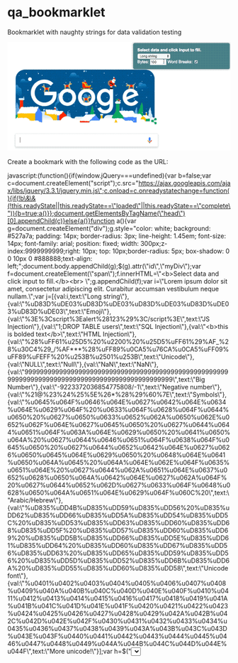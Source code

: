 # qa_bookmarklet
Bookmarklet with naughty strings for data validation testing

![Demo Image](static/demo.gif)


Create a bookmark with the following code as the URL:

javascript:(function(){if(window.jQuery===undefined){var b=false;var c=document.createElement(\"script\");c.src=\"https://ajax.googleapis.com/ajax/libs/jquery/3.3.1/jquery.min.js\";c.onload=c.onreadystatechange=function(){if(!b\&\&(!this.readyState||this.readyState==\"loaded\"||this.readyState==\"complete\")){b=true;a()}};document.getElementsByTagName(\"head\")[0].appendChild(c)}else{a()}function a(){var g=document.createElement(\"div\");g.style=\"color: white; background: #527a7a; padding: 14px; border-radius: 3px; line-height: 1.45em; font-size: 14px; font-family: arial; position: fixed; width: 300px;z-index:9999999999;right: 10px; top: 10px;border-radius: 5px; box-shadow: 0 0 10px 0 #888888;text-align: left;\";document.body.appendChild(g);$(g).attr(\"id\",\"myDiv\");var f=document.createElement(\"span\");f.innerHTML=\"<b>Select data and click input to fill.</b><br> \";g.appendChild(f);var i=\"Lorem ipsum dolor sit amet, consectetur adipiscing elit. Curabitur accumsan vestibulum neque nullam.\";var j=[{val:i,text:\"Long string\"},{val:\"%uD83D%uDE03%uD83D%uDE03%uD83D%uDE03%uD83D%uDE03%uD83D%uDE03\",text:\"Emoji\"},{val:\"%3E%3Cscript%3Ealert%28123%29%3C/script%3E\",text:\"JS Injection\"},{val:\"1;DROP TABLE users\",text:\"SQL Injection\"},{val:\"<b>this is bolded text</b>\",text:\"HTML Injection\"},{val:\"%28%uFF61%u25D5%20%u2200%20%u25D5%uFF61%29%AF_%28%u30C4%29_/%AF***%28%uFF89%u0CA5%u76CA%u0CA5%uFF09%uFF89%uFEFF%20%u253B%u2501%u253B\",text:\"Unicode\"},{val:\"NULL\",text:\"Null\"},{val:\"NaN\",text:\"NaN\"},{val:\"999999999999999999999999999999999999999999999999999999999999999999999999999999999999999999999999\",text:\"Big Number\"},{val:\"-9223372036854775808/-1\",text:\"Negative number\"},{val:\"%21@%23%24%25%5E%26*%28%29%60%7E\",text:\"Symbols\"},{val:\"%u0645%u064F%u0646%u064E%u0627%u0642%u064E%u0634%u064E%u0629%u064F%20%u0633%u064F%u0628%u064F%u0644%u0650%20%u0627%u0650%u0633%u0652%u062A%u0650%u062E%u0652%u062F%u064E%u0627%u0645%u0650%20%u0627%u0644%u0644%u0651%u064F%u063A%u064E%u0629%u0650%20%u0641%u0650%u064A%20%u0627%u0644%u0646%u0651%u064F%u0638%u064F%u0645%u0650%20%u0627%u0644%u0652%u0642%u064E%u0627%u0626%u0650%u0645%u064E%u0629%u0650%20%u0648%u064E%u0641%u0650%u064A%u0645%20%u064A%u064E%u062E%u064F%u0635%u0651%u064E%20%u0627%u0644%u062A%u0651%u064E%u0637%u0652%u0628%u0650%u064A%u0642%u064E%u0627%u062A%u064F%20%u0627%u0644%u0652%u062D%u0627%u0633%u064F%u0648%u0628%u0650%u064A%u0651%u064E%u0629%u064F%u060C%20\",text:\"Arabic/Hebrew\"},{val:\"%uD835%uDD4B%uD835%uDD59%uD835%uDD56%20%uD835%uDD62%uD835%uDD66%uD835%uDD5A%uD835%uDD54%uD835%uDD5C%20%uD835%uDD53%uD835%uDD63%uD835%uDD60%uD835%uDD68%uD835%uDD5F%20%uD835%uDD57%uD835%uDD60%uD835%uDD69%20%uD835%uDD5B%uD835%uDD66%uD835%uDD5E%uD835%uDD61%uD835%uDD64%20%uD835%uDD60%uD835%uDD67%uD835%uDD56%uD835%uDD63%20%uD835%uDD65%uD835%uDD59%uD835%uDD56%20%uD835%uDD5D%uD835%uDD52%uD835%uDD6B%uD835%uDD6A%20%uD835%uDD55%uD835%uDD60%uD835%uDD58\",text:\"Unicode font\"},{val:\"%u0401%u0402%u0403%u0404%u0405%u0406%u0407%u0408%u0409%u040A%u040B%u040C%u040D%u040E%u040F%u0410%u0411%u0412%u0413%u0414%u0415%u0416%u0417%u0418%u0419%u041A%u041B%u041C%u041D%u041E%u041F%u0420%u0421%u0422%u0423%u0424%u0425%u0426%u0427%u0428%u0429%u042A%u042B%u042C%u042D%u042E%u042F%u0430%u0431%u0432%u0433%u0434%u0435%u0436%u0437%u0438%u0439%u043A%u043B%u043C%u043D%u043E%u043F%u0440%u0441%u0442%u0443%u0444%u0445%u0446%u0447%u0448%u0449%u044A%u044B%u044C%u044D%u044E%u044F\",text:\"More unicode!\"}];var h=$(\"<select>\").appendTo(g);$(j).each(function(){h.append($(\"<option>\").attr(\"value\",this.val).text(this.text))});$(h).attr(\"id\",\"mySelectList\");var e=$(\'<label for=\"byte\">\').text(\"Bytes: \");var d=$(\'<label for=\"breaks\">\').text(\" Word Breaks: \");$(g).append(\'<form id=\"myQAForm90u09u\">\');$(\"#myDiv form\").append(e);$(\"#myDiv form\").append(\'<input type=\"text\" value=\"100\" name=\"bytes\" id=\"byteSelect\" style=\"width: 50px;\"/>\');$(\"#myDiv form\").append(d);$(\"#myDiv form\").append(\'<input type=\"checkbox\" id=\"breaks\" name=\"Word breaks\" checked />\');$(\"#byteSelect, #breaks\").change(function(){var l=$(\"#byteSelect\").val();var k=$.isNumeric(l)?l:100;var m=i;if(!$(\"#breaks\").prop(\"checked\")){m=i.replace(/[\\s,\\.]+/g,\"\")}while(m.length<k){m=m+m}$(\"#mySelectList option:first-child\").val(m.substring(0,k))});$(mySelectList).change(function(k){if(mySelectList.selectedOptions[0].text==\"Long string\"){$(\"#myQAForm90u09u\").show();var l=mySelectList.value;k.target.value=unescape(l)}else{$(\"#myQAForm90u09u\").hide()}});$(document).click(function(k){if(k.target.tagName==\"INPUT\"\&\&k.target.parentElement.id!=\"myQAForm90u09u\"){var l=mySelectList.value;k.target.value=unescape(l)}})}})();"
